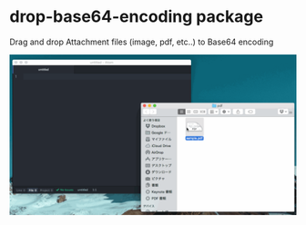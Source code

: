 # drop-base64-encoding package

Drag and drop Attachment files (image, pdf, etc..) to Base64 encoding

![overview](https://raw.githubusercontent.com/KunihikoKido/atom-drop-base64-encoding/master/screenshots/overview.gif)
